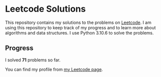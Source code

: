 # Leetcode Solutions

This repository contains my solutions to the problems on [Leetcode](https://leetcode.com/problemset/all/). I am using this repository to keep track of my progress and to learn more about algorithms and data structures. I use Python 3.10.6 to solve the problems.

## Progress

I solved **71** problems so far.

You can find my profile from [my Leetcode page](https://leetcode.com/taner_celikkiran/).
